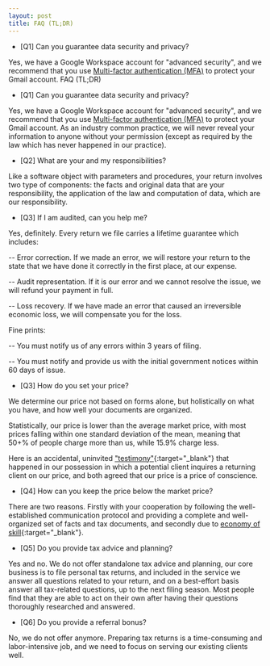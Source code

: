 ```yaml
---
layout: post
title: FAQ (TL;DR)
---
```


- [Q1] Can you guarantee data security and privacy?

Yes, we have a Google Workspace account for "advanced security", and we recommend that you use <a href="https://en.wikipedia.org/wiki/Multi-factor_authentication" target="_blank">Multi-factor authentication (MFA)</a> to protect your Gmail account.
FAQ (TL;DR)

- [Q1] Can you guarantee data security and privacy?

Yes, we have a Google Workspace account for "advanced security", and we recommend that you use <a href="https://en.wikipedia.org/wiki/Multi-factor_authentication" target="_blank">Multi-factor authentication (MFA)</a> to protect your Gmail account. As an industry common practice, we will never reveal your information to anyone without your permission (except as required by the law which has never happened in our practice).

- [Q2] What are your and my responsibilities?

Like a software object with parameters and procedures, your return involves two type of components: the facts and original data that are your responsibility, the application of the law and computation of data, which are our responsibility.

- [Q3] If I am audited, can you help me?

Yes, definitely. Every return we file carries a lifetime guarantee which includes:

-- Error correction. If we made an error, we will restore your return to the state that we have done it correctly in the first place, at our expense. 

-- Audit representation. If it is our error and we cannot resolve the issue, we will refund your payment in full.

-- Loss recovery. If we have made an error that caused an irreversible economic loss, we will compensate you for the loss.

Fine prints: 

-- You must notify us of any errors within 3 years of filing. 

-- You must notify and provide us with the initial government notices within 60 days of issue.

- [Q3] How do you set your price?

We determine our price not based on forms alone, but holistically on what you have, and how well your documents are organized.

Statistically, our price is lower than the average market price, with most prices falling within one standard deviation of the mean, meaning that 50+% of people charge more than us, while 15.9% charge less.

Here is an accidental, uninvited ["testimony"](/assets/images/20220207-price-of-conscience.jpeg){:target="_blank"} that happened in our possession in which a potential client inquires a returning client on our price, and both agreed that our price is a price of conscience. 

- [Q4] How can you keep the price below the market price?

There are two reasons. Firstly with your cooperation by following the well-established communication protocol and providing a complete and well-organized set of facts and tax documents, and secondly due to [economy of skill](/cat/prose/2020/12/24/economy-of-skill.html){:target="_blank"}.

- [Q5] Do you provide tax advice and planning?

Yes and no. We do not offer standalone tax advice and planning, our core business is to file personal tax returns, and included in the service we answer all questions related to your return, and on a best-effort basis answer all tax-related questions, up to the next filing season. Most people find that they are able to act on their own after having their questions thoroughly researched and answered.

- [Q6] Do you provide a referral bonus?

No, we do not offer anymore. Preparing tax returns is a time-consuming and labor-intensive job, and we need to focus on serving our existing clients well. 
